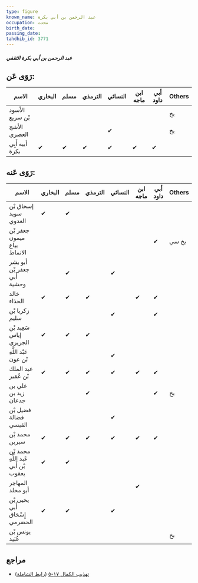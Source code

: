 ```yaml
---
type: figure
known_name: عبد الرحمن بن أبي بكرة
occupation: محدث
birth_date:
passing_date:
tahdhib_id: 3771
---
```

##### عبد الرحمن بن أبي بكرة الثقفي

## رَوَى عَن:
| الاسم           | البخاري | مسلم | الترمذي | النسائي | ابن ماجه | أبي داود | Others |
| --------------- | ------- | ---- | ------- | ------- | -------- | -------- | ------ |
| الأسود بْن سريع |         |      |         |         |          |          | بخ     |
| الأشج العصري    |         |      |         | ✔       |          |          | بخ     |
| أبيه أَبِي بكرة | ✔       | ✔    | ✔       | ✔       | ✔        | ✔        |        |
## رَوَى عَنه:
| الاسم                                | البخاري | مسلم | الترمذي | النسائي | ابن ماجه | أبي داود | Others |
| ------------------------------------ | ------- | ---- | ------- | ------- | -------- | -------- | ------ |
| إسحاق بْن سويد العدوي                | ✔       | ✔    |         |         |          |          |        |
| جعفر بْن ميمون بياع الانماط          |         |      |         |         |          | ✔        | بخ سي  |
| أبو بشر جعفر بْن أَبي وحشية          |         | ✔    |         | ✔       |          |          |        |
| خالد الحذاء                          | ✔       | ✔    | ✔       |         | ✔        | ✔        |        |
| زكريا بْن سليم                       |         |      |         | ✔       |          | ✔        |        |
| سَعِيد بْن إياس الجريري              | ✔       | ✔    | ✔       |         |          |          |        |
| عَبْد اللَّهِ بْن عون                |         |      |         | ✔       |          |          |        |
| عبد الملك بْن عُمَير                 | ✔       | ✔    | ✔       | ✔       | ✔        | ✔        |        |
| علي بن زيد بن جدعان                  |         |      | ✔       |         |          | ✔        | بخ     |
| فضيل بْن فضالة القيسي                |         |      |         | ✔       |          |          |        |
| محمد بْن سيرين                       | ✔       | ✔    | ✔       | ✔       | ✔        | ✔        |        |
| محمد بْن عَبد اللَّهِ بْن أَبي يعقوب | ✔       | ✔    |         |         |          |          |        |
| المهاجر أبو مخلد                     |         |      |         |         | ✔        |          |        |
| يحيى بْن أَبي إِسْحَاق الحضرمي       | ✔       | ✔    |         | ✔       |          |          |        |
| يونس بْن عُبَيد                      |         |      |         |         |          |          | بخ     |
## مراجع
- [تهذيب الكمال ١٧-٥](obsidian://open?vault=Tahdhib-al-Kamal&file=Figures/٣٧٧١-عبد%20الرحمن%20بن%20أبي%20بكرة%20الثقفي) ([رابط الشاملة](https://shamela.ws/book/3722/8555))